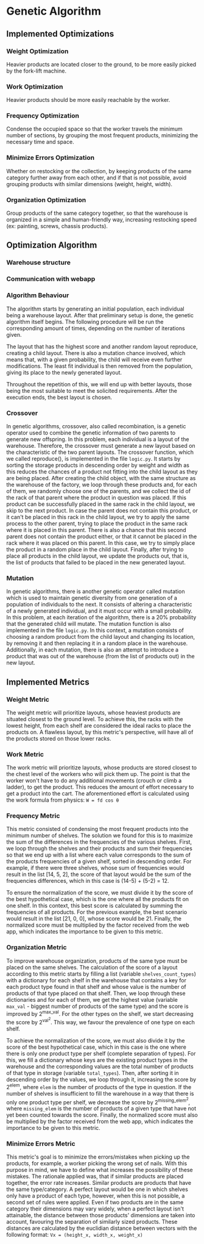 # Genetic Algorithm

## Implemented Optimizations

### Weight Optimization

Heavier products are located closer to the ground, to be more easily picked by
the fork-lift machine.

### Work Optimization

Heavier products should be more easily reachable by the worker.

### Frequency Optimization

Condense the occupied space so that the worker travels the minimum number of
sections, by grouping the most frequent products, minimizing the necessary time
and space.

### Minimize Errors Optimization

Whether on restocking or the collection, by keeping products of the same
category further away from each other, and if that is not possible, avoid
grouping products with similar dimensions (weight, height, width).

### Organization Optimization

Group products of the same category together, so that the warehouse is
organized in a simple and human-friendly way, increasing restocking speed (ex:
painting, screws, chassis products).

## Optimization Algorithm

### Warehouse structure
<!-- falar com backend -->

### Communication with webapp
<!-- falar com frontend-->

### Algorithm Behaviour

The algorithm starts by generating an initial population, each individual being a warehouse layout. After that preliminary setup is done, the genetic algorithm itself begins. The following procedure will be run the corresponding amount of times, depending on the number of iterations given.

The layout that has the highest score and another random layout reproduce, creating a child layout. There is also a mutation chance involved, which means that, with a given probability, the child will receive even further modifications. The least fit individual is then removed from the population, giving its place to the newly generated layout.

Throughout the repetition of this, we will end up with better layouts, those being the most suitable to meet the solicited requirements. After the execution ends, the best layout is chosen.

### Crossover

In genetic algorithms, crossover, also called recombination, is a genetic operator used to combine the genetic information of two parents to generate new offspring.
In this problem, each individual is a layout of the warehouse. Therefore, the crossover must generate a new layout based on the characteristic of the two parent layouts.
The crossover function, which we called reproduce(), is implemented in the file `logic.py`.
It starts by sorting the storage products in descending order by weight and width as this reduces the chances of a product not fitting into the child layout as they are being placed.
After creating the child object, with the same structure as the warehouse of the factory, we loop through these products and, for each of them, we randomly choose one of the parents, and we collect the id of the rack of that parent where the product in question was placed. If this product can be successfully placed in the same rack in the child layout, we skip to the next product. In case the parent does not contain this product, or it can't be placed in this rack in the child layout, we try to apply the same process to the other parent, trying to place the product in the same rack where it is placed in this parent. There is also a chance that this second parent does not contain the product either, or that it cannot be placed in the rack where it was placed on this parent. In this case, we try to simply place the product in a random place in the child layout. Finally, after trying to place all products in the child layout, we update the products out, that is, the list of products that failed to be placed in the new generated layout.

### Mutation

In genetic algorithms, there is another genetic operator called mutation which is used to maintain genetic diversity from one generation of a population of individuals to the next. It consists of altering a characteristic of a newly generated individual, and it must occur with a small probability. In this problem, at each iteration of the algorithm, there is a 20% probability that the generated child will mutate. The mutation function is also implemented in the file `logic.py`. In this context, a mutation consists of choosing a random product from the child layout and changing its location, by removing it and then replacing it in a random place in the warehouse. Additionally, in each mutation, there is also an attempt to introduce a product that was out of the warehouse (from the list of products out) in the new layout.

## Implemented Metrics

### Weight Metric

The weight metric will prioritize layouts, whose heaviest products are situated closest to the ground level. To achieve this, the racks with the lowest height, from each shelf are considered the ideal racks to place the products on. A flawless layout, by this metric's perspective, will have all of the products stored on those lower racks.

### Work Metric

The work metric will prioritize layouts, whose products are stored closest to the chest level of the workers who will pick them up. The point is that the worker won't have to do any additional movements (crouch or climb a ladder), to get the product. This reduces the amount of effort necessary to get a product into the cart. The aforementioned effort is calculated using the work formula from physics: `W = fd cos θ`

### Frequency Metric

This metric consisted of condensing the most frequent products into the minimum number of shelves. The solution we found for this is to maximize the sum of the differences in the frequencies of the various shelves. First, we loop through the shelves and their products and sum their frequencies so that we end up with a list where each value corresponds to the sum of the products frequencies of a given shelf, sorted in descending order. For example, if there were three shelves, whose sum of frequencies would result in the list [14, 5, 2], the score of that layout would be the sum of the frequencies differences, which in this case is (14-5) + (5-2) = 12.

To ensure the normalization of the score, we must divide it by the score of the best hypothetical case, which is the one where all the products fit on one shelf. In this context, this best score is calculated by summing the frequencies of all products. For the previous example, the best scenario would result in the list [21, 0, 0], whose score would be 21. Finally, the normalized score must be multiplied by the factor received from the web app, which indicates the importance to be given to this metric.

### Organization Metric

To improve warehouse organization, products of the same type must be placed on the same shelves. The calculation of the score of a layout according to this metric starts by filling a list (variable `shelves_count_types`) with a dictionary for each shelf in the warehouse that contains a key for each product type found in that shelf and whose value is the number of products of that type placed on that shelf. Then, we loop through these dictionaries and for each of them, we get the highest value (variable `max_val` - biggest number of products of the same type) and the score is improved by 2<sup>max_val</sup>. For the other types on the shelf, we start decreasing the score by 2<sup>val<sup>2</sup></sup>. This way, we favour the prevalence of one type on each shelf.

To achieve the normalization of the score, we must also divide it by the score of the best hypothetical case, which in this case is the one where there is only one product type per shelf (complete separation of types).
For this, we fill a dictionary whose keys are the existing product types in the warehouse and the corresponding values are the total number of products of that type in storage (variable `total_types`). Then, after sorting it in descending order by the values, we loop through it, increasing the score by 2<sup>elem</sup>, where `elem` is the number of products of the type in question. If the number of shelves is insufficient to fill the warehouse in a way that there is only one product type per shelf, we decrease the score by 2<sup>missing_elem<sup>2</sup></sup>, where `missing_elem` is the number of products of a given type that have not yet been counted towards the score.
Finally, the normalized score must also be multiplied by the factor received from the web app, which indicates the importance to be given to this metric.

### Minimize Errors Metric

This metric's goal is to minimize the errors/mistakes when picking up the products, for example, a worker picking the wrong set of nails. With this purpose in mind, we have to define what increases the possibility of these mistakes. The rationale applied was, that if similar products are placed together, the error rate increases. Similar products are products that have the same type/category. A perfect layout would be one in which shelves only have a product of each type, however, when this is not possible, a second set of rules were applied. Even if two products are in the same category their dimensions may vary widely, when a perfect layout isn't attainable, the distance between those products' dimensions are taken into account, favouring the separation of similarly sized products. These distances are calculated by the euclidian distance between vectors with the following format: `Vx = (height_x, width_x, weight_x)`
